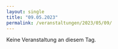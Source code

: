 ```yaml
---
layout: single
title: "09.05.2023"
permalink: /veranstaltungen/2023/05/09/
---
```


Keine Veranstaltung an diesem Tag.
